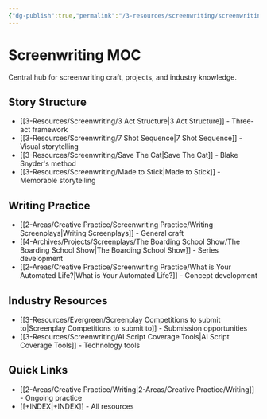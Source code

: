 ```yaml
---
{"dg-publish":true,"permalink":"/3-resources/screenwriting/screenwriting-moc/","title":"Screenwriting MOC","tags":["📍_MOC","🌲_Evergreen","📍_META"],"updated":"2025-10-19T08:11:02.483-07:00"}
---
```



# Screenwriting MOC

Central hub for screenwriting craft, projects, and industry knowledge.

## Story Structure
- [[3-Resources/Screenwriting/3 Act Structure\|3 Act Structure]] - Three-act framework
- [[3-Resources/Screenwriting/7 Shot Sequence\|7 Shot Sequence]] - Visual storytelling
- [[3-Resources/Screenwriting/Save The Cat\|Save The Cat]] - Blake Snyder's method
- [[3-Resources/Screenwriting/Made to Stick\|Made to Stick]] - Memorable storytelling


## Writing Practice
- [[2-Areas/Creative Practice/Screenwriting Practice/Writing Screenplays\|Writing Screenplays]] - General craft
- [[4-Archives/Projects/Screenplays/The Boarding School Show/The Boarding School Show\|The Boarding School Show]] - Series development
- [[2-Areas/Creative Practice/Screenwriting Practice/What is Your Automated Life?\|What is Your Automated Life?]] - Concept development

## Industry Resources
- [[3-Resources/Evergreen/Screenplay Competitions to submit to\|Screenplay Competitions to submit to]] - Submission opportunities
- [[3-Resources/Screenwriting/AI Script Coverage Tools\|AI Script Coverage Tools]] - Technology tools

## Quick Links
- [[2-Areas/Creative Practice/Writing\|2-Areas/Creative Practice/Writing]] - Ongoing practice
- [[+INDEX\|+INDEX]] - All resources
